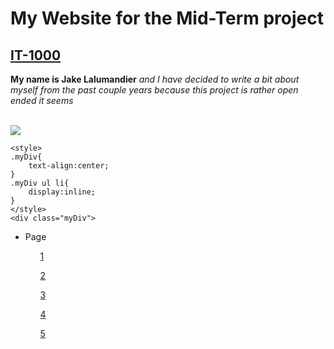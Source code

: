 <!DOCTYPE html>
<html>
	<head>
		<meta charset="UTF-8">
		<meta name="viewport" content="width=device-width, initial-scale=1">
	</head>
	<body>
		<h1>My Website for the Mid-Term project</h1>
		<h2><u>IT-1000</u></h2>
		<p>
		<b>My name is Jake Lalumandier</b>
		<em>and I have decided to write a bit about myself from the past couple years because this project is rather open ended it seems</em>
		</p>
		<a href="https://www.google.com"> </a>
		<br>
		<img src="http://via.placeholder.com/350x150">

	<style>
	.myDiv{
		text-align:center;
	}
	.myDiv ul li{
		display:inline;
	}
	</style>
	<div class="myDiv">
<ul>
	<li>Page</li>
		<ul><a href="https://github.com/JakeLalu/lalus-repository/blob/main/README.md"target="blank">1</a></ul>
		<ul><a href="https://github.com/JakeLalu/lalus-repository/blob/main/Page2"target="blank">2</a></ul>
		<ul><a href="https://github.com/JakeLalu/lalus-repository/blob/main/Page3"target="blank">3</a></ul>
		<ul><a href="https://github.com/JakeLalu/lalus-repository/blob/main/Page4"target="blank">4</a></ul>
		<ul><a href="https://github.com/JakeLalu/lalus-repository/blob/main/Page5"target="blank">5</a></ul>
</ul>
	</body>
</html>
